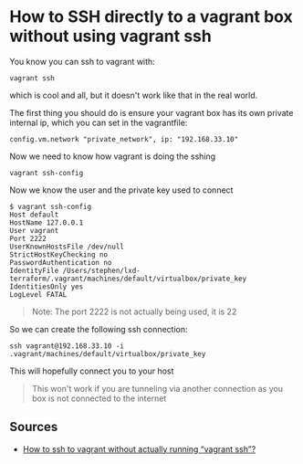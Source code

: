 # How to SSH directly to a vagrant box without using vagrant ssh

You know you can ssh to vagrant with:

    vagrant ssh

which is cool and all, but it doesn't work like that in the real world.

The first thing you should do is ensure your vagrant box has its own private internal ip, which you can set in the vagrantfile:

    config.vm.network "private_network", ip: "192.168.33.10"

Now we need to know how vagrant is doing the sshing

    vagrant ssh-config

Now we know the user and the private key used to connect

    $ vagrant ssh-config
    Host default
    HostName 127.0.0.1
    User vagrant
    Port 2222
    UserKnownHostsFile /dev/null
    StrictHostKeyChecking no
    PasswordAuthentication no
    IdentityFile /Users/stephen/lxd-terraform/.vagrant/machines/default/virtualbox/private_key
    IdentitiesOnly yes
    LogLevel FATAL

> Note: The port 2222 is not actually being used, it is 22

So we can create the following ssh connection:

    ssh vagrant@192.168.33.10 -i .vagrant/machines/default/virtualbox/private_key

This will hopefully connect you to your host

> This won't work if you are tunneling via another connection as you box is not connected to the internet

## Sources

* [How to ssh to vagrant without actually running “vagrant ssh”?](https://stackoverflow.com/questions/10864372/how-to-ssh-to-vagrant-without-actually-running-vagrant-ssh)